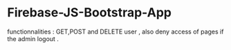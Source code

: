 # Firebase-JS-Bootstrap-App
functionnalities : GET,POST and DELETE user , also deny access of pages if the admin logout . 
